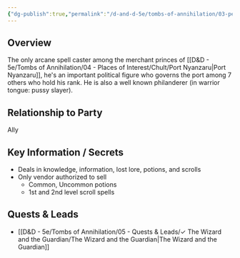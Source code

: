 ```yaml
---
{"dg-publish":true,"permalink":"/d-and-d-5e/tombs-of-annihilation/03-people-of-interest/wakanga-o-tamu/","noteIcon":"","created":"2025-07-16T20:13:06.847-05:00","updated":"2025-08-06T13:22:47.186-05:00"}
---
```


## Overview
The only arcane spell caster among the merchant princes of [[D&D - 5e/Tombs of Annihilation/04 - Places of Interest/Chult/Port Nyanzaru\|Port Nyanzaru]], he's an important political figure who governs the port among 7 others who hold his rank. He is also a well known philanderer (in warrior tongue: pussy slayer).

## Relationship to Party
Ally

## Key Information / Secrets
- Deals in knowledge, information, lost lore, potions, and scrolls
- Only vendor authorized to sell
	- Common, Uncommon potions
	- 1st and 2nd level scroll spells

## Quests & Leads
- [[D&D - 5e/Tombs of Annihilation/05 - Quests & Leads/✓ The Wizard and the Guardian/The Wizard and the Guardian\|The Wizard and the Guardian]] 
